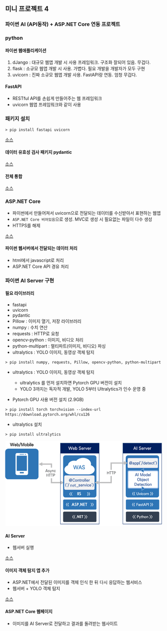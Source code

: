 ## 미니 프로젝트 4

### 파이썬 AI (API동작) + ASP.NET Core 연동 프로젝트

### python

#### 파이썬 웹애플리케이션
1. dJango : 대규모 웹앱 개발 시 사용 프레임워크. 구조화 잘되어 있음. 무겁다.
2. flask : 소규모 웹앱 개발 시 사용. 가볍다. 필요 개발을 개발자가 모두 구현
3. uvicorn : 진짜 소규모 웹앱 개발 사용. FastAPI랑 연동. 엄청 무겁다.

#### FastAPI
- RESTful API를 손쉽게 만들어주는 웹 프레임워크
- uvicorn 웹앱 프레임워크와 같이 사용

### 패키지 설치

```shell
> pip install fastapi uvicorn
```

[소스](./pythonAi/step1/main01.py)

#### 데이터 유효성 검사 패키지 pydantic

[소스](./pythonAi/step1/main02.py)

#### 전체 통합

[소스](./pythonAi/step1/main03.py)

### ASP.NET Core
- 파이썬에서 만들어져서 uvicorn으로 전달되는 데이터를 수신받아서 표현하는 웹앱
- `ASP.NET Core 비어있음`으로 생성. MVC로 생성 시 필요없는 파일이 다수 생성
- HTTPS를 해제

[소스](./backend/ASPWebSolution/TestWebApp/Program.cs)

#### 파이썬 웹서버에서 전달되는 데이터 처리
- html에서 javascript로 처리
- ASP.NET Core API 경유 처리

### 파이썬 AI Server 구현

#### 필요 라이브러리
- fastapi
- uvicorn
- pydantic
- Pillow : 이미지 열기, 저장 라이브러리
- numpy : 수치 연산
- requests : HTTP로 요청
- opencv-python : 이미지, 비디오 처리
- python-multipart : 멀티파트(이미지, 비디오) 파싱
- ultralytics : YOLO 이미지, 동영상 객체 탐지

```shell
> pip install numpy, requests, Pillow, opencv-python, python-multipart
```

- ultralytics : YOLO 이미지, 동영상 객체 탐지
    - ultralytics 를 먼저 설치하면 Pytorch GPU 버전이 설치
    - YOLO 3까지는 독자적 개발, YOLO 5부터 Ultralytics가 인수 운영 중

- Pytorch GPU 사용 버전 설치 (2.9GB)

```shell
> pip install torch torchvision --index-url https://download.pytorch.org/whl/cu126
```

- ultralytics 설치

```shell
> pip install ultralytics
```

<img src="../image/mp0019.png" width="600">

#### AI Server

- 웹서버 실행

[소스](./pythonAi/step2/main01.py)

#### 이미지 객체 탐지 앱 추가

- ASP.NET에서 전달된 이미지를 객체 인식 한 뒤 다시 응답하는 웹서비스
- 웹서버 + YOLO 객체 탐지

[소스](./pythonAi/step2/main2.py)

#### ASP.NET Core 웹페이지

- 이미지를 AI Server로 전달하고 결과를 돌려받는 웹사이트